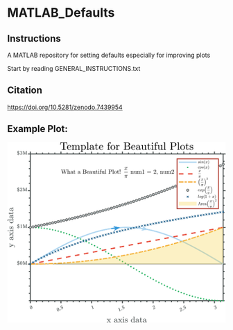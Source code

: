 # MATLAB_Defaults

## Instructions
A MATLAB repository for setting defaults especially for improving plots

Start by reading GENERAL_INSTRUCTIONS.txt

## Citation
https://doi.org/10.5281/zenodo.7439954

## Example Plot:

![](PlottingTemplates/Figures/ProfessionalPlots_Image.png)
